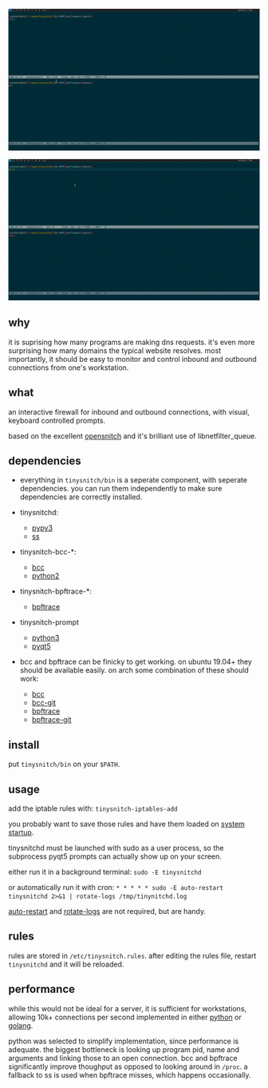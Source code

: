 ![](gifs/example_curl.gif)

![](gifs/example_firefox.gif)

## why

it is suprising how many programs are making dns requests. it's even more surprising how many domains the typical website resolves. most importantly, it should be easy to monitor and control inbound and outbound connections from one's workstation.

## what

an interactive firewall for inbound and outbound connections, with visual, keyboard controlled prompts.

based on the excellent [opensnitch](https://github.com/evilsock/opensnitch) and it's brilliant use of libnetfilter_queue.

## dependencies

 - everything in `tinysnitch/bin` is a seperate component, with seperate dependencies. you can run them independently to make sure dependencies are correctly installed.

 - tinysnitchd:
   - [pypy3](https://pypy.org/)
   - [ss](https://linux.die.net/man/8/ss)

 - tinysnitch-bcc-*:
   - [bcc](https://github.com/iovisor/bcc)
   - [python2](https://www.python.org/)

 - tinysnitch-bpftrace-*:
   - [bpftrace](https://github.com/iovisor/bpftrace)

 - tinysnitch-prompt
   - [python3](https://www.python.org/)
   - [pyqt5](https://pypi.org/project/PyQt5/)

 - bcc and bpftrace can be finicky to get working. on ubuntu 19.04+ they should be available easily. on arch some combination of these should work:
   - [bcc](https://aur.archlinux.org/packages/bcc/)
   - [bcc-git](https://aur.archlinux.org/packages/bcc-git/)
   - [bpftrace](https://aur.archlinux.org/packages/bpftrace/)
   - [bpftrace-git](https://aur.archlinux.org/packages/bpftrace/)

## install

put `tinysnitch/bin` on your `$PATH`.

## usage

add the iptable rules with: `tinysnitch-iptables-add`

you probably want to save those rules and have them loaded on [system startup](https://wiki.archlinux.org/index.php/iptables#Configuration_and_usage).

tinysnitchd must be launched with sudo as a user process, so the subprocess pyqt5 prompts can actually show up on your screen.

either run it in a background terminal: `sudo -E tinysnitchd`

or automatically run it with cron: `* * * * * sudo -E auto-restart tinysnitchd 2>&1 | rotate-logs /tmp/tinynitchd.log`

[auto-restart](https://gist.github.com/nathants/dc5d43c1e57b9bbb3a654491df93e4d6) and [rotate-logs](https://gist.github.com/nathants/72968aaa7d9ab7c008fe32e399426d2c) are not required, but are handy.

## rules

rules are stored in `/etc/tinysnitch.rules`. after editing the rules file, restart `tinysnitchd` and it will be reloaded.

## performance

while this would not be ideal for a server, it is sufficient for workstations, allowing 10k+ connections per second implemented in either [python](https://github.com/nathants/tinysnitch/tree/pypy) or [golang](https://github.com/nathants/tinysnitch/tree/golang).

python was selected to simplify implementation, since performance is adequate. the biggest bottleneck is looking up program pid, name and arguments and linking those to an open connection. bcc and bpftrace significantly improve thoughput as opposed to looking around in `/proc`. a fallback to ss is used when bpftrace misses, which happens occasionally.
